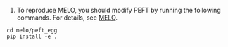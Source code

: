 1. To reproduce MELO, you should modify PEFT by running the following commands. For details, see [MELO](https://github.com/BruthYU/MELO).
```
cd melo/peft_egg
pip install -e .
```
